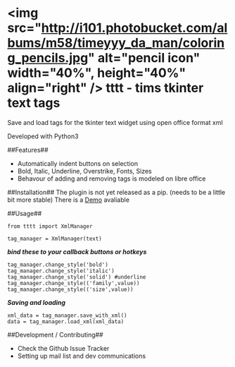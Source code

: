 <img src="http://i101.photobucket.com/albums/m58/timeyyy_da_man/coloring_pencils.jpg" alt="pencil icon" width="40%", height="40%" align="right" />
tttt - tims tkinter text tags
===========

Save and load tags for the tkinter text widget using open office format xml

Developed with Python3




##Features##
* Automatically indent buttons on selection
* Bold, Italic, Underline, Overstrike, Fonts, Sizes
* Behavour of adding and removing tags is modeled on libre office

##Installation##
The plugin is not yet released as a pip. (needs to be a little bit more stable)
There is a [Demo](https://github.com/timeyyy/tttt/wiki/Demo-Code) avaliable

##Usage##

```
from tttt import XmlManager

tag_manager = XmlManager(text)
```
***bind these to your callback buttons or hotkeys***
```
tag_manager.change_style('bold') 
tag_manager.change_style('italic')
tag_manager.change_style('solid') #underline 
tag_manager.change_style(('family',value)) 
tag_manager.change_style(('size',value))
```
***Saving and loading***
```
xml_data = tag_manager.save_with_xml()
data = tag_manager.load_xml(xml_data)
```

##Development / Contributing##
* Check the Github Issue Tracker
* Setting up mail list and dev communications

